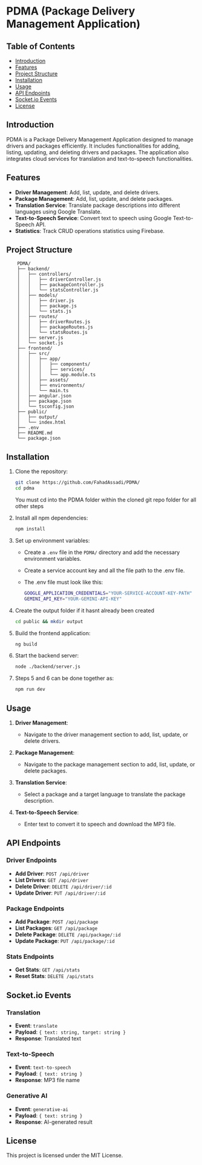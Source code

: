 # PDMA (Package Delivery Management Application)

## Table of Contents

- [Introduction](#introduction)
- [Features](#features)
- [Project Structure](#project-structure)
- [Installation](#installation)
- [Usage](#usage)
- [API Endpoints](#api-endpoints)
- [Socket.io Events](#socketio-events)
- [License](#license)

## Introduction

PDMA is a Package Delivery Management Application designed to manage drivers and packages efficiently. It includes functionalities for adding, listing, updating, and deleting drivers and packages. The application also integrates cloud services for translation and text-to-speech functionalities.

## Features

- **Driver Management**: Add, list, update, and delete drivers.
- **Package Management**: Add, list, update, and delete packages.
- **Translation Service**: Translate package descriptions into different languages using Google Translate.
- **Text-to-Speech Service**: Convert text to speech using Google Text-to-Speech API.
- **Statistics**: Track CRUD operations statistics using Firebase.

## Project Structure

```text
    PDMA/
    ├── backend/
    │   ├── controllers/
    │   │   ├── driverController.js
    │   │   ├── packageController.js
    │   │   └── statsController.js
    │   ├── models/
    │   │   ├── driver.js
    │   │   ├── package.js
    │   │   └── stats.js
    │   ├── routes/
    │   │   ├── driverRoutes.js
    │   │   ├── packageRoutes.js
    │   │   └── statsRoutes.js
    │   ├── server.js
    │   └── socket.js
    ├── frontend/
    │   ├── src/
    │   │   ├── app/
    │   │   │   ├── components/
    │   │   │   ├── services/
    │   │   │   └── app.module.ts
    │   │   ├── assets/
    │   │   ├── environments/
    │   │   └── main.ts
    │   ├── angular.json
    │   ├── package.json
    │   └── tsconfig.json
    ├── public/
    │   ├── output/
    │   └── index.html
    ├── .env
    ├── README.md
    └── package.json
```

## Installation

1. Clone the repository:

    ```sh
    git clone https://github.com/FahadAssadi/PDMA/
    cd pdma
    ```

    You must cd into the PDMA folder within the cloned git repo folder for all other steps

2. Install all npm dependencies:

    ```sh
    npm install
    ```

3. Set up environment variables:
    - Create a `.env` file in the `PDMA/` directory and add the necessary environment variables.
    - Create a service account key and all the file path to the .env file.
    - The .env file must look like this:

        ```sh
        GOOGLE_APPLICATION_CREDENTIALS="YOUR-SERVICE-ACCOUNT-KEY-PATH"
        GEMINI_API_KEY="YOUR-GEMINI-API-KEY"
        ```

4. Create the output folder if it hasnt already been created

    ```sh
    cd public && mkdir output
    ```

5. Build the frontend application:

    ```sh
    ng build
    ```

6. Start the backend server:

    ```sh
    node ./backend/server.js
    ```

7. Steps 5 and 6 can be done together as:

    ```sh
    npm run dev
    ```

## Usage

1. **Driver Management**:
    - Navigate to the driver management section to add, list, update, or delete drivers.

2. **Package Management**:
    - Navigate to the package management section to add, list, update, or delete packages.

3. **Translation Service**:
    - Select a package and a target language to translate the package description.

4. **Text-to-Speech Service**:
    - Enter text to convert it to speech and download the MP3 file.

## API Endpoints

### Driver Endpoints

- **Add Driver**: `POST /api/driver`
- **List Drivers**: `GET /api/driver`
- **Delete Driver**: `DELETE /api/driver/:id`
- **Update Driver**: `PUT /api/driver/:id`

### Package Endpoints

- **Add Package**: `POST /api/package`
- **List Packages**: `GET /api/package`
- **Delete Package**: `DELETE /api/package/:id`
- **Update Package**: `PUT /api/package/:id`

### Stats Endpoints

- **Get Stats**: `GET /api/stats`
- **Reset Stats**: `DELETE /api/stats`

## Socket.io Events

### Translation

- **Event**: `translate`
- **Payload**: `{ text: string, target: string }`
- **Response**: Translated text

### Text-to-Speech

- **Event**: `text-to-speech`
- **Payload**: `{ text: string }`
- **Response**: MP3 file name

### Generative AI

- **Event**: `generative-ai`
- **Payload**: `{ text: string }`
- **Response**: AI-generated result

## License

This project is licensed under the MIT License.
